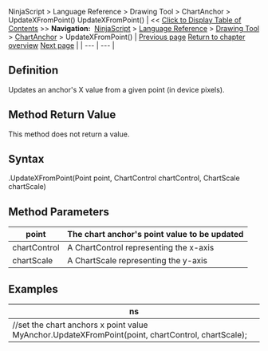 ﻿
NinjaScript > Language Reference > Drawing Tool > ChartAnchor > UpdateXFromPoint()
UpdateXFromPoint()
| << [Click to Display Table of Contents](updatexfrompoint.md) >> **Navigation:**     [NinjaScript](ninjascript.md) > [Language Reference](language_reference_wip.md) > [Drawing Tool](drawing_tools.md) > [ChartAnchor](chartanchor.md) > UpdateXFromPoint() | [Previous page](updatefrompoint.md) [Return to chapter overview](chartanchor.md) [Next page](updateyfrompoint.md) |
| --- | --- |
## Definition
Updates an anchor's X value from a given point (in device pixels).
 
## Method Return Value
This method does not return a value.
## 
## Syntax
<ChartAnchor>.UpdateXFromPoint(Point point, ChartControl chartControl, ChartScale chartScale)
## 
## Method Parameters
| point | The chart anchor's point value to be updated |
| --- | --- |
| chartControl | A ChartControl representing the x-axis |
| chartScale | A ChartScale representing the y-axis |

## Examples
| ns |
| --- |
| //set the chart anchors x point value MyAnchor.UpdateXFromPoint(point, chartControl, chartScale); |
